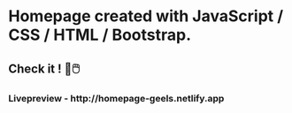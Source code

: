 <h1> Homepage created with JavaScript / CSS / HTML / Bootstrap. </h1>

<h2>  Check it ! 📌🖱️</h2>

<h3> Livepreview - http://homepage-geels.netlify.app </h3>
